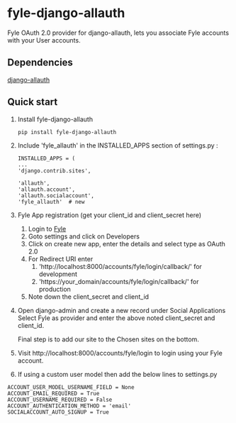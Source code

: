 # fyle-django-allauth

Fyle OAuth 2.0 provider for django-allauth, lets you associate Fyle accounts with your User accounts.


## Dependencies
[django-allauth](https://django-allauth.readthedocs.io/en/latest/installation.html)


## Quick start

1. Install fyle-django-allauth

    ```
    pip install fyle-django-allauth
    ```

2. Include 'fyle_allauth' in the INSTALLED_APPS section of settings.py :
    ```
    INSTALLED_APPS = (
    ...
    'django.contrib.sites',
    
    'allauth',
    'allauth.account',
    'allauth.socialaccount',
    'fyle_allauth'  # new 
    ```

4. Fyle App registration (get your client_id and client_secret here)
    1. Login to [Fyle](https://app.fyle.in)
    2. Goto settings and click on Developers
    3. Click on create new app, enter the details and select type as OAuth 2.0
    4. For Redirect URI enter 
        1. 'http://localhost:8000/accounts/fyle/login/callback/' for development
        2. 'https://your_domain/accounts/fyle/login/callback/' for production
    5. Note down the client_secret and client_id
    
5. Open django-admin and create a new record under Social Applications
    Select Fyle as provider and enter the above noted client_secret and client_id.
    
    Final step is to add our site to the Chosen sites on the bottom.
    

6. Visit http://localhost:8000/accounts/fyle/login to login using your Fyle account.


7. If using a custom user model then add the below lines to settings.py

```
ACCOUNT_USER_MODEL_USERNAME_FIELD = None
ACCOUNT_EMAIL_REQUIRED = True
ACCOUNT_USERNAME_REQUIRED = False
ACCOUNT_AUTHENTICATION_METHOD = 'email'
SOCIALACCOUNT_AUTO_SIGNUP = True
``` 